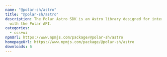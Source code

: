 ```yaml
---
name: "@polar-sh/astro"
title: "@polar-sh/astro"
description: The Polar Astro SDK is an Astro library designed for interacting
  with the Polar API.
categories:
  - css+ui
npmUrl: https://www.npmjs.com/package/@polar-sh/astro
homepageUrl: https://www.npmjs.com/package/@polar-sh/astro
downloads: 6
---
```

